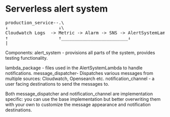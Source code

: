 # Serverless alert system 

<pre>
production_service--.\
↓                   ↓\
Cloudwatch Logs  -> Metric -> Alarm -> SNS -> AlertSystemLambda.\
↑                   ↑_________________________↓                |\
|______________________________________________________________↓
</pre>
Components:
alert_system - provisions all parts of the system, provides testing functionality.

lambda_package - files used in the AlertSystemLambda to handle notifications.
message_dispatcher- Dispatches various messages from multiple sources: Cloudwatch, Opensearch etc.
notification_channel - a user facing destinations to send the messages to. 

Both message_dispatcher and notification_channel are implementation specific: you can use the base implementation
but better overwriting them with your own to customize the message appearance and notification destinations. 


